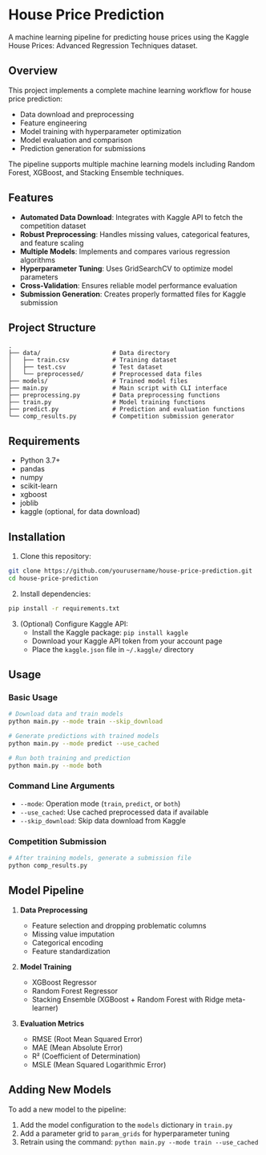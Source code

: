 # House Price Prediction

A machine learning pipeline for predicting house prices using the Kaggle House Prices: Advanced Regression Techniques dataset.

## Overview

This project implements a complete machine learning workflow for house price prediction:
- Data download and preprocessing
- Feature engineering
- Model training with hyperparameter optimization
- Model evaluation and comparison
- Prediction generation for submissions

The pipeline supports multiple machine learning models including Random Forest, XGBoost, and Stacking Ensemble techniques.

## Features

- **Automated Data Download**: Integrates with Kaggle API to fetch the competition dataset
- **Robust Preprocessing**: Handles missing values, categorical features, and feature scaling
- **Multiple Models**: Implements and compares various regression algorithms
- **Hyperparameter Tuning**: Uses GridSearchCV to optimize model parameters
- **Cross-Validation**: Ensures reliable model performance evaluation
- **Submission Generation**: Creates properly formatted files for Kaggle submission

## Project Structure

```
.
├── data/                    # Data directory
│   ├── train.csv            # Training dataset
│   ├── test.csv             # Test dataset
│   └── preprocessed/        # Preprocessed data files
├── models/                  # Trained model files
├── main.py                  # Main script with CLI interface
├── preprocessing.py         # Data preprocessing functions
├── train.py                 # Model training functions
├── predict.py               # Prediction and evaluation functions
└── comp_results.py          # Competition submission generator
```

## Requirements

- Python 3.7+
- pandas
- numpy
- scikit-learn
- xgboost
- joblib
- kaggle (optional, for data download)

## Installation

1. Clone this repository:
```bash
git clone https://github.com/yourusername/house-price-prediction.git
cd house-price-prediction
```

2. Install dependencies:
```bash
pip install -r requirements.txt
```

3. (Optional) Configure Kaggle API:
   - Install the Kaggle package: `pip install kaggle`
   - Download your Kaggle API token from your account page
   - Place the `kaggle.json` file in `~/.kaggle/` directory

## Usage

### Basic Usage

```bash
# Download data and train models
python main.py --mode train --skip_download

# Generate predictions with trained models
python main.py --mode predict --use_cached

# Run both training and prediction
python main.py --mode both
```

### Command Line Arguments

- `--mode`: Operation mode (`train`, `predict`, or `both`)
- `--use_cached`: Use cached preprocessed data if available
- `--skip_download`: Skip data download from Kaggle

### Competition Submission

```bash
# After training models, generate a submission file
python comp_results.py
```

## Model Pipeline

1. **Data Preprocessing**
   - Feature selection and dropping problematic columns
   - Missing value imputation
   - Categorical encoding
   - Feature standardization

2. **Model Training**
   - XGBoost Regressor
   - Random Forest Regressor
   - Stacking Ensemble (XGBoost + Random Forest with Ridge meta-learner)

3. **Evaluation Metrics**
   - RMSE (Root Mean Squared Error)
   - MAE (Mean Absolute Error)
   - R² (Coefficient of Determination)
   - MSLE (Mean Squared Logarithmic Error)

## Adding New Models

To add a new model to the pipeline:

1. Add the model configuration to the `models` dictionary in `train.py`
2. Add a parameter grid to `param_grids` for hyperparameter tuning
3. Retrain using the command: `python main.py --mode train --use_cached`

